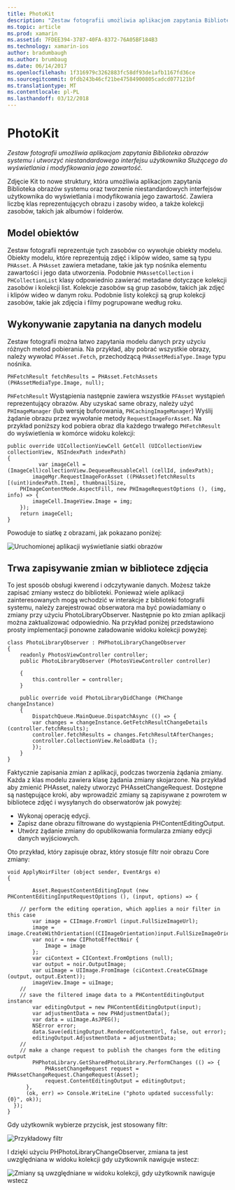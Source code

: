 ```yaml
---
title: PhotoKit
description: "Zestaw fotografii umożliwia aplikacjom zapytania Biblioteka obrazów systemu i utworzyć niestandardowego interfejsu użytkownika Służącego do wyświetlania i modyfikowania jego zawartość."
ms.topic: article
ms.prod: xamarin
ms.assetid: 7FDEE394-3787-40FA-8372-76A05BF184B3
ms.technology: xamarin-ios
author: bradumbaugh
ms.author: brumbaug
ms.date: 06/14/2017
ms.openlocfilehash: 1f316979c3262883fc58df93de1afb1167fd36ce
ms.sourcegitcommit: 0fdb243b46cf21be47584900805cadcd077121bf
ms.translationtype: MT
ms.contentlocale: pl-PL
ms.lasthandoff: 03/12/2018
---
```

# <a name="photokit"></a>PhotoKit

_Zestaw fotografii umożliwia aplikacjom zapytania Biblioteka obrazów systemu i utworzyć niestandardowego interfejsu użytkownika Służącego do wyświetlania i modyfikowania jego zawartość._

Zdjęcie Kit to nowe struktury, która umożliwia aplikacjom zapytania Biblioteka obrazów systemu oraz tworzenie niestandardowych interfejsów użytkownika do wyświetlania i modyfikowania jego zawartość. Zawiera liczbę klas reprezentujących obrazu i zasoby wideo, a także kolekcji zasobów, takich jak albumów i folderów.

## <a name="model-objects"></a>Model obiektów
Zestaw fotografii reprezentuje tych zasobów co wywołuje obiekty modelu. Obiekty modelu, które reprezentują zdjęć i klipów wideo, same są typu `PHAsset`. A `PHAsset` zawiera metadane, takie jak typ nośnika elementu zawartości i jego data utworzenia.
Podobnie `PHAssetCollection` i `PHCollectionList` klasy odpowiednio zawierać metadane dotyczące kolekcji zasobów i kolekcji list. Kolekcje zasobów są grup zasobów, takich jak zdjęć i klipów wideo w danym roku. Podobnie listy kolekcji są grup kolekcji zasobów, takie jak zdjęcia i filmy pogrupowane według roku.

## <a name="querying-model-data"></a>Wykonywanie zapytania na danych modelu
Zestaw fotografii można łatwo zapytania modelu danych przy użyciu różnych metod pobierania. Na przykład, aby pobrać wszystkie obrazy, należy wywołać `PFAsset.Fetch`, przechodzącą `PHAssetMediaType.Image` typu nośnika.

    PHFetchResult fetchResults = PHAsset.FetchAssets (PHAssetMediaType.Image, null);

`PHFetchResult` Wystąpienia następnie zawiera wszystkie `PFAsset` wystąpień reprezentujący obrazów. Aby uzyskać same obrazy, należy użyć `PHImageManager` (lub wersję buforowania, `PHCachingImageManager`) Wyślij żądanie obrazu przez wywołanie metody `RequestImageForAsset`. Na przykład poniższy kod pobiera obraz dla każdego trwałego `PHFetchResult` do wyświetlenia w komórce widoku kolekcji:


    public override UICollectionViewCell GetCell (UICollectionView collectionView, NSIndexPath indexPath)
    {
              var imageCell = (ImageCell)collectionView.DequeueReusableCell (cellId, indexPath);
            imageMgr.RequestImageForAsset ((PHAsset)fetchResults [(uint)indexPath.Item], thumbnailSize,
        PHImageContentMode.AspectFill, new PHImageRequestOptions (), (img, info) => {
            imageCell.ImageView.Image = img;
        });
        return imageCell;
    }

Powoduje to siatkę z obrazami, jak pokazano poniżej:

![](photokit-images/image4.png "Uruchomionej aplikacji wyświetlanie siatki obrazów")
 
## <a name="saving-changes-to-the-photo-library"></a>Trwa zapisywanie zmian w bibliotece zdjęcia

To jest sposób obsługi kwerend i odczytywanie danych. Możesz także zapisać zmiany wstecz do biblioteki. Ponieważ wiele aplikacji zainteresowanych mogą wchodzić w interakcje z biblioteki fotografii systemu, należy zarejestrować obserwatora ma być powiadamiany o zmiany przy użyciu PhotoLibraryObserver. Następnie po kto zmian aplikacji można zaktualizować odpowiednio. Na przykład poniżej przedstawiono prosty implementacji ponowne załadowanie widoku kolekcji powyżej:

    class PhotoLibraryObserver : PHPhotoLibraryChangeObserver
    {
        readonly PhotosViewController controller;
        public PhotoLibraryObserver (PhotosViewController controller)
        
        {
            this.controller = controller;
        }
    
        public override void PhotoLibraryDidChange (PHChange changeInstance)
        {
            DispatchQueue.MainQueue.DispatchAsync (() => {
            var changes = changeInstance.GetFetchResultChangeDetails (controller.fetchResults);
            controller.fetchResults = changes.FetchResultAfterChanges;
            controller.CollectionView.ReloadData ();
            });
        }
    }
    
Faktycznie zapisania zmian z aplikacji, podczas tworzenia żądania zmiany. Każda z klas modelu zawiera klasę żądania zmiany skojarzone. Na przykład aby zmienić PHAsset, należy utworzyć PHAssetChangeRequest. Dostępne są następujące kroki, aby wprowadzić zmiany są zapisywane z powrotem w bibliotece zdjęć i wysyłanych do obserwatorów jak powyżej:

-   Wykonaj operację edycji.
-   Zapisz dane obrazu filtrowane do wystąpienia PHContentEditingOutput.
-   Utwórz żądanie zmiany do opublikowania formularza zmiany edycji danych wyjściowych.

Oto przykład, który zapisuje obraz, który stosuje filtr noir obrazu Core zmiany:

    void ApplyNoirFilter (object sender, EventArgs e)
    {
            
            Asset.RequestContentEditingInput (new PHContentEditingInputRequestOptions (), (input, options) => {
            
        // perform the editing operation, which applies a noir filter in this case
            var image = CIImage.FromUrl (input.FullSizeImageUrl);
            image = image.CreateWithOrientation((CIImageOrientation)input.FullSizeImageOrientation);
            var noir = new CIPhotoEffectNoir {
                Image = image
            };
            var ciContext = CIContext.FromOptions (null);
            var output = noir.OutputImage;
            var uiImage = UIImage.FromImage (ciContext.CreateCGImage (output, output.Extent));
            imageView.Image = uiImage;
        //
        // save the filtered image data to a PHContentEditingOutput instance
            var editingOutput = new PHContentEditingOutput(input);
            var adjustmentData = new PHAdjustmentData();
            var data = uiImage.AsJPEG();
            NSError error;
            data.Save(editingOutput.RenderedContentUrl, false, out error);
            editingOutput.AdjustmentData = adjustmentData;
        //
        // make a change request to publish the changes form the editing output
            PHPhotoLibrary.GetSharedPhotoLibrary.PerformChanges (() => {
                PHAssetChangeRequest request = PHAssetChangeRequest.ChangeRequest(Asset);
                request.ContentEditingOutput = editingOutput;
          },
          (ok, err) => Console.WriteLine ("photo updated successfully: {0}", ok));
      });
    }
    
Gdy użytkownik wybierze przycisk, jest stosowany filtr:

![](photokit-images/image5.png "Przykładowy filtr")
 
I dzięki użyciu PHPhotoLibraryChangeObserver, zmiana ta jest uwzględniana w widoku kolekcji gdy użytkownik nawiguje wstecz:

![](photokit-images/image6.png "Zmiany są uwzględniane w widoku kolekcji, gdy użytkownik nawiguje wstecz")
